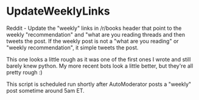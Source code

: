 UpdateWeeklyLinks
=================
Reddit - Update the "weekly" links in /r/books header that point to the weekly "recommendation" and "what are you reading threads and then tweets the post.  If the weekly post is not a "what are you reading" or "weekly recommendation", it simple tweets the post.

This one looks a little rough as it was one of the first ones I wrote and still barely knew python.  My more recent bots look a little better, but they're all pretty rough :)

This script is scheduled run shortly after AutoModerator posts a "weekly" post sometime around 5am ET.

